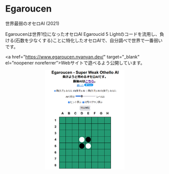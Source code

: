 # Egaroucen

世界最弱のオセロAI (2021)



Egaroucenは世界1位になったオセロAI Egaroucid 5 Lightのコードを流用し、負ける(石数を少なくする)ことに特化したオセロAIで、自分調べで世界で一番弱いです。

<a href="https://www.egaroucen.nyanyan.dev/" target="_blank" el=”noopener noreferrer”>Webサイト</a>で遊べるよう公開しています。

<div style="text-align: center">
    <img src="img/egaroucen.png" width="50%">
</div>



